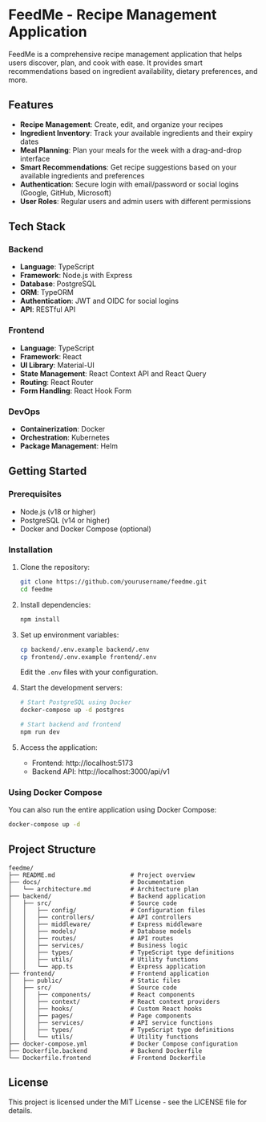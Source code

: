 # FeedMe - Recipe Management Application

FeedMe is a comprehensive recipe management application that helps users discover, plan, and cook with ease. It provides smart recommendations based on ingredient availability, dietary preferences, and more.

## Features

- **Recipe Management**: Create, edit, and organize your recipes
- **Ingredient Inventory**: Track your available ingredients and their expiry dates
- **Meal Planning**: Plan your meals for the week with a drag-and-drop interface
- **Smart Recommendations**: Get recipe suggestions based on your available ingredients and preferences
- **Authentication**: Secure login with email/password or social logins (Google, GitHub, Microsoft)
- **User Roles**: Regular users and admin users with different permissions

## Tech Stack

### Backend

- **Language**: TypeScript
- **Framework**: Node.js with Express
- **Database**: PostgreSQL
- **ORM**: TypeORM
- **Authentication**: JWT and OIDC for social logins
- **API**: RESTful API

### Frontend

- **Language**: TypeScript
- **Framework**: React
- **UI Library**: Material-UI
- **State Management**: React Context API and React Query
- **Routing**: React Router
- **Form Handling**: React Hook Form

### DevOps

- **Containerization**: Docker
- **Orchestration**: Kubernetes
- **Package Management**: Helm

## Getting Started

### Prerequisites

- Node.js (v18 or higher)
- PostgreSQL (v14 or higher)
- Docker and Docker Compose (optional)

### Installation

1. Clone the repository:
   ```bash
   git clone https://github.com/yourusername/feedme.git
   cd feedme
   ```

2. Install dependencies:
   ```bash
   npm install
   ```

3. Set up environment variables:
   ```bash
   cp backend/.env.example backend/.env
   cp frontend/.env.example frontend/.env
   ```
   Edit the `.env` files with your configuration.

4. Start the development servers:
   ```bash
   # Start PostgreSQL using Docker
   docker-compose up -d postgres

   # Start backend and frontend
   npm run dev
   ```

5. Access the application:
   - Frontend: http://localhost:5173
   - Backend API: http://localhost:3000/api/v1

### Using Docker Compose

You can also run the entire application using Docker Compose:

```bash
docker-compose up -d
```

## Project Structure

```
feedme/
├── README.md                     # Project overview
├── docs/                         # Documentation
│   └── architecture.md           # Architecture plan
├── backend/                      # Backend application
│   ├── src/                      # Source code
│   │   ├── config/               # Configuration files
│   │   ├── controllers/          # API controllers
│   │   ├── middleware/           # Express middleware
│   │   ├── models/               # Database models
│   │   ├── routes/               # API routes
│   │   ├── services/             # Business logic
│   │   ├── types/                # TypeScript type definitions
│   │   ├── utils/                # Utility functions
│   │   └── app.ts                # Express application
├── frontend/                     # Frontend application
│   ├── public/                   # Static files
│   ├── src/                      # Source code
│   │   ├── components/           # React components
│   │   ├── context/              # React context providers
│   │   ├── hooks/                # Custom React hooks
│   │   ├── pages/                # Page components
│   │   ├── services/             # API service functions
│   │   ├── types/                # TypeScript type definitions
│   │   └── utils/                # Utility functions
├── docker-compose.yml            # Docker Compose configuration
├── Dockerfile.backend            # Backend Dockerfile
└── Dockerfile.frontend           # Frontend Dockerfile
```

## License

This project is licensed under the MIT License - see the LICENSE file for details.
